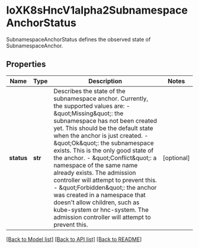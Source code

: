 # IoXK8sHncV1alpha2SubnamespaceAnchorStatus

SubnamespaceAnchorStatus defines the observed state of SubnamespaceAnchor.
## Properties
Name | Type | Description | Notes
------------ | ------------- | ------------- | -------------
**status** | **str** | Describes the state of the subnamespace anchor.   Currently, the supported values are:   - \&quot;Missing\&quot;: the subnamespace has not been created yet. This should be the default state when the anchor is just created.   - \&quot;Ok\&quot;: the subnamespace exists. This is the only good state of the anchor.   - \&quot;Conflict\&quot;: a namespace of the same name already exists. The admission controller will attempt to prevent this.   - \&quot;Forbidden\&quot;: the anchor was created in a namespace that doesn&#39;t allow children, such as kube-system or hnc-system. The admission controller will attempt to prevent this. | [optional] 

[[Back to Model list]](../README.md#documentation-for-models) [[Back to API list]](../README.md#documentation-for-api-endpoints) [[Back to README]](../README.md)


